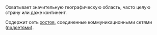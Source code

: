 Охватывает значительную географическую область, часто целую страну или даже континент.

Содержит сеть [хостов](<../термины/хост>), соединенные коммуникационными сетями ([подсетями](<../термины/подсеть>)).